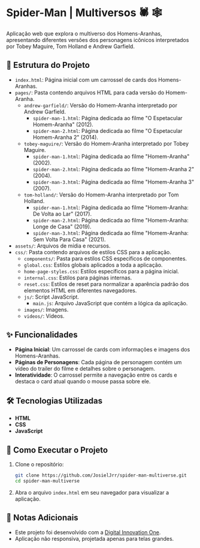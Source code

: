 # Spider-Man | Multiversos 🕷️ 🕸️

Aplicação web que explora o multiverso dos Homens-Aranhas, apresentando diferentes versões dos personagens icônicos interpretados por Tobey Maguire, Tom Holland e Andrew Garfield.

## 📁 Estrutura do Projeto
- `index.html`: Página inicial com um carrossel de cards dos Homens-Aranhas.
- `pages/`: Pasta contendo arquivos HTML para cada versão do Homem-Aranha.
  - `andrew-garfield/`: Versão do Homem-Aranha interpretado por Andrew Garfield.
    - `spider-man-1.html`: Página dedicada ao filme "O Espetacular Homem-Aranha" (2012).
    - `spider-man-2.html`: Página dedicada ao filme "O Espetacular Homem-Aranha 2" (2014).
  - `tobey-maguire/`: Versão do Homem-Aranha interpretado por Tobey Maguire.
    - `spider-man-1.html`: Página dedicada ao filme "Homem-Aranha" (2002).
    - `spider-man-2.html`: Página dedicada ao filme "Homem-Aranha 2" (2004).
    - `spider-man-3.html`: Página dedicada ao filme "Homem-Aranha 3" (2007).
  - `tom-holland/`: Versão do Homem-Aranha interpretado por Tom Holland.
    - `spider-man-1.html`: Página dedicada ao filme "Homem-Aranha: De Volta ao Lar" (2017).
    - `spider-man-2.html`: Página dedicada ao filme "Homem-Aranha: Longe de Casa" (2019).
    - `spider-man-3.html`: Página dedicada ao filme "Homem-Aranha: Sem Volta Para Casa" (2021).
- `assets/`: Arquivos de mídia e recursos.
- `css/`: Pasta contendo arquivos de estilos CSS para a aplicação.
  - `components/`: Pasta para estilos CSS específicos de componentes.
  - `global.css`: Estilos globais aplicados a toda a aplicação.
  - `home-page-styles.css`: Estilos específicos para a página inicial.
  - `internal.css`: Estilos para páginas internas.
  - `reset.css`: Estilos de reset para normalizar a aparência padrão dos elementos HTML em diferentes navegadores.
  - `js/`: Script JavaScript.
    - `main.js`: Arquivo JavaScript que contém a lógica da aplicação.
  - `images/`: Imagens.
  - `videos/`: Vídeos.

## ✨ Funcionalidades
- **Página Inicial**: Um carrossel de cards com informações e imagens dos Homens-Aranhas.
- **Páginas de Personagens**: Cada página de personagem contém um vídeo do trailer do filme e detalhes sobre o personagem.
- **Interatividade**: O carrossel permite a navegação entre os cards e destaca o card atual quando o mouse passa sobre ele.

## 🛠️ Tecnologias Utilizadas
- **HTML**
- **CSS**
- **JavaScript**

## 🚀 Como Executar o Projeto
1. Clone o repositório:
   ```bash
   git clone https://github.com/JosielJrr/spider-man-multiverse.git
   cd spider-man-multiverse
   ``` 
2. Abra o arquivo `index.html` em seu navegador para visualizar a aplicação.

## 📌 Notas Adicionais 
- Este projeto foi desenvolvido com a [Digital Innovation One](https://www.dio.me/).
- Aplicação não responsiva, projetada apenas para telas grandes.
